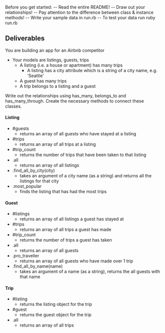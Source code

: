 Before you get started:
-- Read the entire README!
-- Draw out your relationships!
-- Pay attention to the difference between class & instance methods!
-- Write your sample data in run.rb
-- To test your data run ruby run.rb

## Deliverables

You are building an app for an Airbnb competitor
- Your models are listings, guests, trips
  - A listing (i.e. a house or apartment) has many trips
    - A listing has a city attribute which is a string of a city name, e.g. 'Seattle'
  - A guest has many trips
  - A trip belongs to a listing and a guest

Write out the relationships using has_many, belongs_to and has_many_through. Create the necessary methods to connect these classes.

#### Listing
- #guests
  - returns an array of all guests who have stayed at a listing
- #trips
  - returns an array of all trips at a listing
- #trip_count
  - returns the number of trips that have been taken to that listing
- .all
  - returns an array of all listings
- .find_all_by_city(city)
  - takes an argument of a city name (as a string) and returns all the listings for that city
- .most_popular
  - finds the listing that has had the most trips

#### Guest
- #listings
  - returns an array of all listings a guest has stayed at
- #trips
  - returns an array of all trips a guest has made
- #trip_count
  - returns the number of trips a guest has taken
- .all
  - returns an array of all guests
- .pro_traveller
  - returns an array of all guests who have made over 1 trip
- .find_all_by_name(name)
  - takes an argument of a name (as a string), returns the all guests with that name

#### Trip
- #listing
  - returns the listing object for the trip
- #guest
  - returns the guest object for the trip
- .all
  - returns an array of all trips
